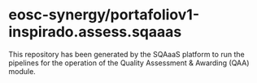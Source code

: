 <!--
SPDX-FileCopyrightText: Copyright contributors to the Software Quality Assurance as a Service (SQAaaS) project <sqaaas@ibergrid.eu>

SPDX-License-Identifier: GPL-3.0-only
-->

# eosc-synergy/portafoliov1-inspirado.assess.sqaaas
This repository has been generated by the SQAaaS platform to run the pipelines
for the operation of the
Quality Assessment & Awarding (QAA)
module.